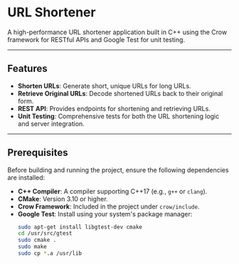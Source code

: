 # URL Shortener

A high-performance URL shortener application built in C++ using the Crow framework for RESTful APIs and Google Test for unit testing.

---

## Features

- **Shorten URLs**: Generate short, unique URLs for long URLs.
- **Retrieve Original URLs**: Decode shortened URLs back to their original form.
- **REST API**: Provides endpoints for shortening and retrieving URLs.
- **Unit Testing**: Comprehensive tests for both the URL shortening logic and server integration.

---

## Prerequisites

Before building and running the project, ensure the following dependencies are installed:

- **C++ Compiler**: A compiler supporting C++17 (e.g., `g++` or `clang`).
- **CMake**: Version 3.10 or higher.
- **Crow Framework**: Included in the project under `crow/include`.
- **Google Test**: Install using your system's package manager:
  ```bash
  sudo apt-get install libgtest-dev cmake
  cd /usr/src/gtest
  sudo cmake .
  sudo make
  sudo cp *.a /usr/lib